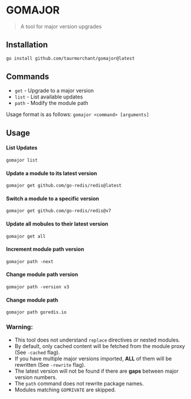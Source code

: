 # GOMAJOR

> A tool for major version upgrades

## Installation

```sh
go install github.com/taurmorchant/gomajor@latest
```

## Commands

* `get` - Upgrade to a major version
* `list` - List available updates
* `path` - Modify the module path

Usage format is as follows: `gomajor <command> [arguments]`

## Usage

#### List Updates

```
gomajor list
```

#### Update a module to its latest version

```
gomajor get github.com/go-redis/redis@latest
```

#### Switch a module to a specific version

```
gomajor get github.com/go-redis/redis@v7
```

#### Update all mobules to their latest version

```
gomajor get all
```

#### Increment module path version

```
gomajor path -next
```

#### Change module path version

```
gomajor path -version v3
```

#### Change module path

```
gomajor path goredis.io
```

### Warning:

* This tool does not understand `replace` directives or nested modules.
* By default, only cached content will be fetched from the module proxy (See `-cached` flag).
* If you have multiple major versions imported, **ALL** of them will be rewritten (See `-rewrite` flag).
* The latest version will not be found if there are **gaps** between major version numbers.
* The `path` command does not rewrite package names.
* Modules matching `GOPRIVATE` are skipped.
